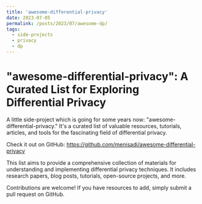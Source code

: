 ```yaml
---
title: 'awesome-differential-privacy'
date: 2023-07-05
permalink: /posts/2023/07/awesome-dp/
tags:
  - side-projects 
  - privacy 
  - dp 
---
```


# "awesome-differential-privacy": A Curated List for Exploring Differential Privacy

A little side-project which is going for some years now: "awesome-differential-privacy." It's a curated list of valuable resources, tutorials, articles, and tools for the fascinating field of differential privacy.

Check it out on GitHub: https://github.com/menisadi/awesome-differential-privacy

This list aims to provide a comprehensive collection of materials for understanding and implementing differential privacy techniques. It includes research papers, blog posts, tutorials, open-source projects, and more. 

Contributions are welcome! If you have resources to add, simply submit a pull request on GitHub. 


